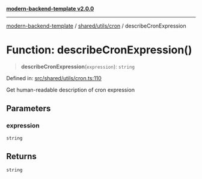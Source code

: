 [**modern-backend-template v2.0.0**](../../../../README.md)

***

[modern-backend-template](../../../../modules.md) / [shared/utils/cron](../README.md) / describeCronExpression

# Function: describeCronExpression()

> **describeCronExpression**(`expression`): `string`

Defined in: [src/shared/utils/cron.ts:110](https://github.com/maemreyo/saas-4cus-nodejs/blob/2a5b3f3aa11335dfa561e80e1feabb8e6084261e/src/shared/utils/cron.ts#L110)

Get human-readable description of cron expression

## Parameters

### expression

`string`

## Returns

`string`
